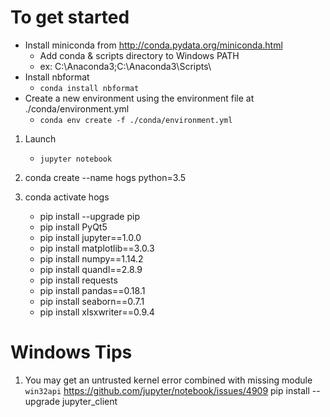 # To get started

* Install miniconda from http://conda.pydata.org/miniconda.html
    * Add conda & scripts directory to Windows PATH
    * ex: C:\Anaconda3;C:\Anaconda3\Scripts\
* Install nbformat
   * `conda install nbformat`
* Create a new environment using the environment file at ./conda/environment.yml
   * `conda env create -f ./conda/environment.yml`

1. Launch
   * `jupyter notebook`

1. conda create --name hogs python=3.5
1. conda activate hogs
   - pip install --upgrade pip
   - pip install PyQt5
   - pip install jupyter==1.0.0
   - pip install matplotlib==3.0.3
   - pip install numpy==1.14.2
   - pip install quandl==2.8.9
   - pip install requests
   - pip install pandas==0.18.1
   - pip install seaborn==0.7.1
   - pip install xlsxwriter==0.9.4

# Windows Tips

1. You may get an untrusted kernel error combined with missing module `win32api`
   https://github.com/jupyter/notebook/issues/4909
   pip install --upgrade jupyter_client
